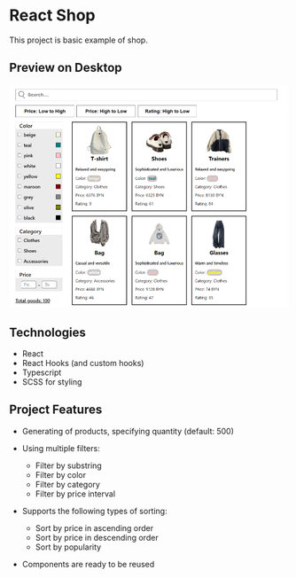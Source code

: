 # React Shop

This project is basic example of shop.

## Preview on Desktop

![Desktop Preview](./preview/desktop.png "Desktop 1440x900px")

## Technologies

- React
- React Hooks (and custom hooks)
- Typescript
- SCSS for styling

## Project Features

- Generating of products, specifying quantity (default: 500)
- Using multiple filters:
  - Filter by substring
  - Filter by color
  - Filter by category
  - Filter by price interval
- Supports the following types of sorting:
  - Sort by price in ascending order
  - Sort by price in descending order 
  - Sort by popularity

- Components are ready to be reused